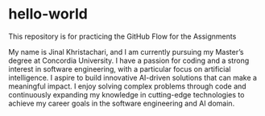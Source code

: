 # hello-world
This repository is for practicing the GitHub Flow for the Assignments

My name is Jinal Khristachari, and I am currently pursuing my Master’s degree at Concordia University. I have a passion for coding and a strong interest in software engineering, with a particular focus on artificial intelligence. I aspire to build innovative AI-driven solutions that can make a meaningful impact. I enjoy solving complex problems through code and continuously expanding my knowledge in cutting-edge technologies to achieve my career goals in the software engineering and AI domain.
